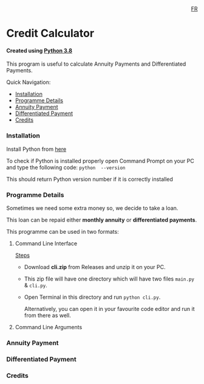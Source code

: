 <p align="RIGHT"> <a href ="https://github.com/DSAghicha/Credit-Calculator/blob/main/FR_README.md">FR</a></p>

# Credit Calculator

#### Created using [Python 3.8](https://www.python.org/)

This program is useful to calculate Annuity Payments and Differentiated Payments.

Quick Navigation:
- [Installation](README.md#installation)
- [Programme Details](README.md#programme-details)
- [Annuity Payment](README.md#annuity-payment)
- [Differentiated Payment](README.md#differentiated-payment)
- [Credits](README.md#credits)

### Installation

   Install Python from [here](https://www.python.org/downloads/)
   
   To check if Python is installed properly open Command Prompt on your PC and type the following code:
   ```python  --version``` 
   
   This should return Python version number if it is correctly installed

### Programme Details

Sometimes we need some extra money so, we decide to take a loan.

This loan can be repaid either **monthly annuity** or **differentiated payments**.

This programme can be used in two formats:

1. Command Line Interface
   
   <p><u>Steps</u><p>

   - Download **cli.zip** from Releases and unzip it on your PC.
   - This zip file will have one directory which will have two files ```main.py``` & ```cli.py```.
   - Open Terminal in this directory and run ```python cli.py```.
   
     Alternatively, you can open it in your favourite code editor and run it from there as well.
        
2. Command Line Arguments

### Annuity Payment

### Differentiated Payment

### Credits
